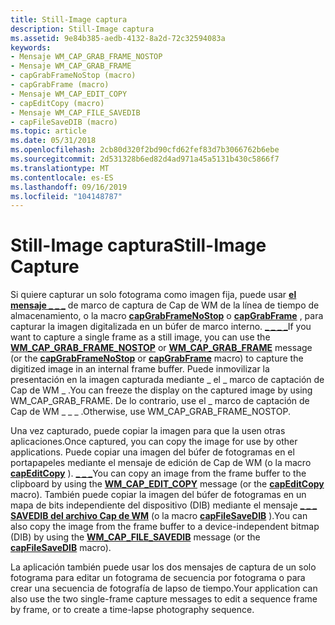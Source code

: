 ```yaml
---
title: Still-Image captura
description: Still-Image captura
ms.assetid: 9e84b385-aedb-4132-8a2d-72c32594083a
keywords:
- Mensaje WM_CAP_GRAB_FRAME_NOSTOP
- Mensaje WM_CAP_GRAB_FRAME
- capGrabFrameNoStop (macro)
- capGrabFrame (macro)
- Mensaje WM_CAP_EDIT_COPY
- capEditCopy (macro)
- Mensaje WM_CAP_FILE_SAVEDIB
- capFileSaveDIB (macro)
ms.topic: article
ms.date: 05/31/2018
ms.openlocfilehash: 2cb80d320f2bd90cfd62fef83d7b3066762b6ebe
ms.sourcegitcommit: 2d531328b6ed82d4ad971a45a5131b430c5866f7
ms.translationtype: MT
ms.contentlocale: es-ES
ms.lasthandoff: 09/16/2019
ms.locfileid: "104148787"
---
```

# <a name="still-image-capture"></a><span data-ttu-id="4e279-111">Still-Image captura</span><span class="sxs-lookup"><span data-stu-id="4e279-111">Still-Image Capture</span></span>

<span data-ttu-id="4e279-112">Si quiere capturar un solo fotograma como imagen fija, puede usar [**el mensaje \_ \_ \_**](wm-cap-grab-frame.md) de marco de captura de Cap de WM de la línea de tiempo de almacenamiento, o la macro [**capGrabFrameNoStop**](/windows/desktop/api/Vfw/nf-vfw-capgrabframenostop) o [**capGrabFrame**](/windows/desktop/api/Vfw/nf-vfw-capgrabframe) , para capturar la imagen digitalizada en un búfer de marco interno. [**\_ \_ \_ \_**](wm-cap-grab-frame-nostop.md)</span><span class="sxs-lookup"><span data-stu-id="4e279-112">If you want to capture a single frame as a still image, you can use the [**WM\_CAP\_GRAB\_FRAME\_NOSTOP**](wm-cap-grab-frame-nostop.md) or [**WM\_CAP\_GRAB\_FRAME**](wm-cap-grab-frame.md) message (or the [**capGrabFrameNoStop**](/windows/desktop/api/Vfw/nf-vfw-capgrabframenostop) or [**capGrabFrame**](/windows/desktop/api/Vfw/nf-vfw-capgrabframe) macro) to capture the digitized image in an internal frame buffer.</span></span> <span data-ttu-id="4e279-113">Puede inmovilizar la presentación en la imagen capturada mediante \_ el \_ marco de captación de Cap de WM \_ .</span><span class="sxs-lookup"><span data-stu-id="4e279-113">You can freeze the display on the captured image by using WM\_CAP\_GRAB\_FRAME.</span></span> <span data-ttu-id="4e279-114">De lo contrario, use el \_ marco de captación de Cap de WM \_ \_ \_ .</span><span class="sxs-lookup"><span data-stu-id="4e279-114">Otherwise, use WM\_CAP\_GRAB\_FRAME\_NOSTOP.</span></span>

<span data-ttu-id="4e279-115">Una vez capturado, puede copiar la imagen para que la usen otras aplicaciones.</span><span class="sxs-lookup"><span data-stu-id="4e279-115">Once captured, you can copy the image for use by other applications.</span></span> <span data-ttu-id="4e279-116">Puede copiar una imagen del búfer de fotogramas en el portapapeles mediante el mensaje de edición de Cap de WM (o la macro [**capEditCopy**](/windows/desktop/api/Vfw/nf-vfw-capeditcopy) ). [**\_ \_ \_**](wm-cap-edit-copy.md)</span><span class="sxs-lookup"><span data-stu-id="4e279-116">You can copy an image from the frame buffer to the clipboard by using the [**WM\_CAP\_EDIT\_COPY**](wm-cap-edit-copy.md) message (or the [**capEditCopy**](/windows/desktop/api/Vfw/nf-vfw-capeditcopy) macro).</span></span> <span data-ttu-id="4e279-117">También puede copiar la imagen del búfer de fotogramas en un mapa de bits independiente del dispositivo (DIB) mediante el mensaje [**\_ \_ \_ SAVEDIB del archivo Cap de WM**](wm-cap-file-savedib.md) (o la macro [**capFileSaveDIB**](/windows/desktop/api/Vfw/nf-vfw-capfilesavedib) ).</span><span class="sxs-lookup"><span data-stu-id="4e279-117">You can also copy the image from the frame buffer to a device-independent bitmap (DIB) by using the [**WM\_CAP\_FILE\_SAVEDIB**](wm-cap-file-savedib.md) message (or the [**capFileSaveDIB**](/windows/desktop/api/Vfw/nf-vfw-capfilesavedib) macro).</span></span>

<span data-ttu-id="4e279-118">La aplicación también puede usar los dos mensajes de captura de un solo fotograma para editar un fotograma de secuencia por fotograma o para crear una secuencia de fotografía de lapso de tiempo.</span><span class="sxs-lookup"><span data-stu-id="4e279-118">Your application can also use the two single-frame capture messages to edit a sequence frame by frame, or to create a time-lapse photography sequence.</span></span>

 

 




